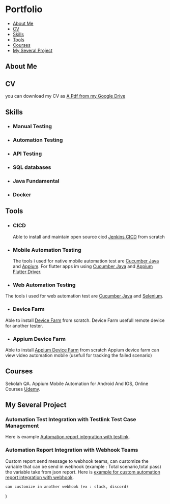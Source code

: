 # Portfolio
- [About Me](#about-me)
- [CV](#cv)
- [Skills](#skills)
- [Tools](#tools)
- [Courses](#courses)
- [My Several Project](#my-several-project)


## About Me


## CV
you can download my CV as [A Pdf from my Google Drive](https://drive.google.com/file/d/1bsaBdY8FswLqX-IjhMdTK_O4LnMipG5Z/view?usp=sharing)


## Skills
- ### Manual Testing
- ### Automation Testing
- ### API Testing
- ### SQL databases
- ### Java Fundamental
- ### Docker


## Tools
- ### CICD 
  Able to install and maintain open source cicd [Jenkins CICD](https://www.jenkins.io/) from scratch
  
- ### Mobile Automation Testing
  The tools i used for native mobile automation test are [Cucumber Java](https://cucumber.io/docs/installation/java/) and [Appium](https://appium.io/).
  For flutter apps im using [Cucumber Java](https://cucumber.io/docs/installation/java/) and [Appium Flutter Driver](https://github.com/appium/appium-flutter-driver).

- ### Web Automation Testing
The tools i used for web automation test are [Cucumber Java](https://cucumber.io/docs/installation/java/) and [Selenium](https://www.selenium.dev/).

- ### Device Farm
Able to install [Device Farm](https://devicefarm.org/) from scratch.
Device Farm usefull remote device for another tester.

- ### Appium Device Farm
Able to install [Appium Device Farm](https://github.com/AppiumTestDistribution/appium-device-farm) from scratch
Appium device farm can view video automation mobile (usefull for tracking the failed scenario)

## Courses
Sekolah QA.
Appium Mobile Automation for Android And IOS, Online Courses [Udemy](https://www.udemy.com/course/the-complete-appium-course-for-ios-and-android/).
## My Several Project
### Automation Test Integration with Testlink Test Case Management
  Here is example [Automation report integration with testlink]().

### Automation Report Integration with Webhook Teams
Custom report send message to webhook teams, can customize the variable that can be send in webhook (example : Total scenario,total pass) the variable take from json report.
Here is [example for custom automation report integration with webhook](https://drive.google.com/file/d/17qnGnvkxlZmgXf_tW73aV4cY-h-bVJxo/view?usp=sharing).

    can customize in another webhook (ex : slack, discord)
)
